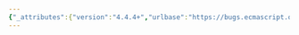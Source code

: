 ```yaml
---
{"_attributes":{"version":"4.4.4+","urlbase":"https://bugs.ecmascript.org/","maintainer":"dherman@mozilla.com"},"bug":{"bug_id":2023,"creation_ts":"2013-10-01 03:22:00 -0700","short_desc":"22.2.2.4, %TypedArray%[@@create](): TypedArrays no longer subclassable out-of-the-box","delta_ts":"2013-10-29 09:45:37 -0700","product":"Draft for 6th Edition","component":"technical issue","version":"Rev 19: September 27, 2013 Draft","rep_platform":"All","op_sys":"All","bug_status":"RESOLVED","resolution":"FIXED","priority":"Normal","bug_severity":"normal","everconfirmed":true,"reporter":{"uid":"andrebargull","name":"André Bargull"},"assigned_to":{"uid":"allen","name":"Allen Wirfs-Brock"},"long_desc":[{"commentid":5758,"comment_count":0,"who":{"uid":"andrebargull","name":"André Bargull"},"bug_when":"2013-10-01 03:22:42 -0700","thetext":"TypedArray constructors are no longer subclassable out of the box after the rev16 changes, because subclasses of concrete TypedArray constructor (e.g. `class MyInt8Array extends Int8Array`) do not have the [[TypedArrayConstructor]] internal data property. This limitation should probably be noted in the 22.2.4 preamble.\n\nCorrect way to subclass a concrete TypedArray constructor:\n---\nclass MyInt8Array extends Int8Array {\n  static [Symbol.create]() {\n    return Int8Array[Symbol.create].call(Int8Array);\n  }\n}\n---"},{"commentid":5759,"comment_count":1,"who":{"uid":"andrebargull","name":"André Bargull"},"bug_when":"2013-10-01 04:22:40 -0700","thetext":"Duh, \"correct way\" should also include fixing the [[Prototype]]:\n---\nstatic [Symbol.create]() {\n  return Object.setPrototypeOf(Int8Array[Symbol.create].call(Int8Array), this.prototype);\n}\n---"},{"commentid":5769,"comment_count":2,"who":{"uid":"allen","name":"Allen Wirfs-Brock"},"bug_when":"2013-10-01 09:03:13 -0700","thetext":"You're correct, but it wasn't my intent to require this manually effort to create subclasses.  I will have to do s0ome rework on the Typed Array spec. To make this work.\n\nIt will probably mean defining a unique @@create method for each built-in Typed Array constructor"},{"commentid":5809,"comment_count":3,"who":{"uid":"allen","name":"Allen Wirfs-Brock"},"bug_when":"2013-10-02 15:48:43 -0700","thetext":"(In reply to comment #2)\n\n> It will probably mean defining a unique @@create method for each built-in Typed\n> Array constructor\n\nThere already is a unique constructor function for each kind of TypedArray so I'll have those constructors set the [[TypeArrayName]] of the instances instead of added a unique @@create for each constructor."},{"commentid":5810,"comment_count":4,"who":{"uid":"allen","name":"Allen Wirfs-Brock"},"bug_when":"2013-10-02 16:08:18 -0700","thetext":"fixed in rev20 editor's draft\n\neach typed array constructor sets the [[TypeArrayName]] of the instance it is initialize and then does a super.comstructor call to process the arguments.\n\nElimianted the [[TypedArrayConstructor]] internal data property of typed array constructor functions."},{"commentid":6086,"comment_count":5,"who":{"uid":"allen","name":"Allen Wirfs-Brock"},"bug_when":"2013-10-29 09:45:37 -0700","thetext":"fixed in rev20 draft, Oct. 28, 2013"}]}}
---
```

